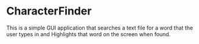 # CharacterFinder
This is a simple GUI application that searches a text file for a word that the user types in and Highlights that word on the screen when found.
